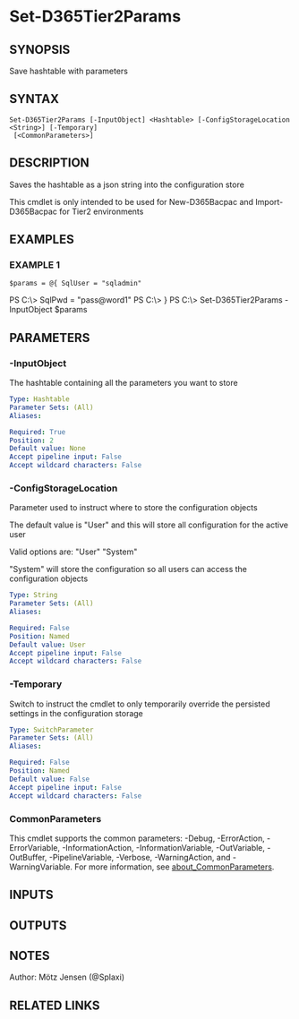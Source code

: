 ﻿---
external help file: d365fo.tools-help.xml
Module Name: d365fo.tools
online version:
schema: 2.0.0
---

# Set-D365Tier2Params

## SYNOPSIS
Save hashtable with parameters

## SYNTAX

```
Set-D365Tier2Params [-InputObject] <Hashtable> [-ConfigStorageLocation <String>] [-Temporary]
 [<CommonParameters>]
```

## DESCRIPTION
Saves the hashtable as a json string into the configuration store

This cmdlet is only intended to be used for New-D365Bacpac and Import-D365Bacpac for Tier2 environments

## EXAMPLES

### EXAMPLE 1
```
$params = @{ SqlUser = "sqladmin"
```

PS C:\\\> SqlPwd = "pass@word1"
PS C:\\\> }
PS C:\\\> Set-D365Tier2Params -InputObject $params

## PARAMETERS

### -InputObject
The hashtable containing all the parameters you want to store

```yaml
Type: Hashtable
Parameter Sets: (All)
Aliases:

Required: True
Position: 2
Default value: None
Accept pipeline input: False
Accept wildcard characters: False
```

### -ConfigStorageLocation
Parameter used to instruct where to store the configuration objects

The default value is "User" and this will store all configuration for the active user

Valid options are:
"User"
"System"

"System" will store the configuration so all users can access the configuration objects

```yaml
Type: String
Parameter Sets: (All)
Aliases:

Required: False
Position: Named
Default value: User
Accept pipeline input: False
Accept wildcard characters: False
```

### -Temporary
Switch to instruct the cmdlet to only temporarily override the persisted settings in the configuration storage

```yaml
Type: SwitchParameter
Parameter Sets: (All)
Aliases:

Required: False
Position: Named
Default value: False
Accept pipeline input: False
Accept wildcard characters: False
```

### CommonParameters
This cmdlet supports the common parameters: -Debug, -ErrorAction, -ErrorVariable, -InformationAction, -InformationVariable, -OutVariable, -OutBuffer, -PipelineVariable, -Verbose, -WarningAction, and -WarningVariable. For more information, see [about_CommonParameters](http://go.microsoft.com/fwlink/?LinkID=113216).

## INPUTS

## OUTPUTS

## NOTES
Author: Mötz Jensen (@Splaxi)

## RELATED LINKS
